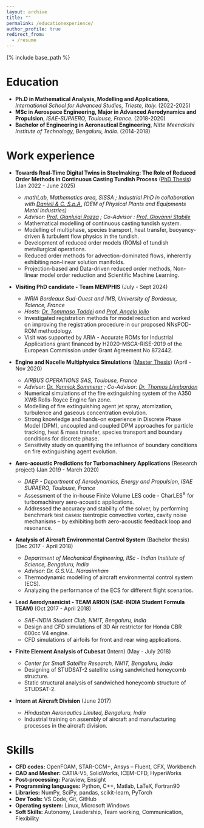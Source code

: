 ```yaml
---
layout: archive
title: ""
permalink: /educationexperience/
author_profile: true
redirect_from:
  - /resume
---
```


{% include base_path %}

Education
======
* **Ph.D in Mathematical Analysis, Modelling and Applications**, *International School for Advanced Studies, Trieste, Italy.* (2022-2025)
* **MSc in Aerospace Engineering, Major in Advanced Aerodynamics and Propulsion**, *ISAE-SUPAERO, Toulouse, France.* (2018-2020)
* **Bachelor of Engineering in Aeronautical Engineering**, *Nitte Meenakshi Institute of Technology, Bengaluru, India.* (2014-2018)

Work experience
======
* **Towards Real-Time Digital Twins in Steelmaking: The Role of Reduced Order Methods in Continuous Casting Tundish Process** ([PhD Thesis](https://drive.google.com/file/d/1OgOth6HLPb-1hMipLhVVahgZGV20kRB3/view?usp=sharing)) (Jan 2022 - June 2025)
  * *mathLab, Mathematics area, SISSA ; Industrial PhD in collaboration with [Danieli & C. S.p.A.](https://www.danieli.com/en) (OEM of Physical Plants and Equipments Metal Industries)*
  * *Advisor: [Prof. Gianluigi Rozza](http://people.sissa.it/~grozza/) ; Co-Advisor : [Prof. Giovanni Stabile](https://www.giovannistabile.com/)*
  * Mathematical modelling of continuous casting tundish system.
  * Modelling of multiphase, species transport, heat transfer, buoyancy-driven & turbulent flow physics in the tundish.
  * Development of reduced order models (ROMs) of tundish metallurgical operations.
  * Reduced order methods for advection-dominated flows, inherently exhibiting non-linear solution manifolds.
  * Projection-based and Data-driven reduced order methods, Non-linear model order reduction and Scientific Machine Learning.

 * **Visiting PhD candidate - Team MEMPHIS** (July - Sept 2024)
    * *INRIA Bordeaux Sud-Ouest and IMB, University of Bordeaux, Talence, France*  
    * *Hosts: [Dr. Tommaso Taddei](https://www.math.u-bordeaux.fr/~ttaddei/index.html) and [Prof. Angelo Iollo](https://www.math.u-bordeaux.fr/~aiollo/Home.html)*
    * Investigated registration methods for model reduction and worked on improving the registration procedure in our proposed NNsPOD-ROM methodology.  
    * Visit was supported by ARIA - Accurate ROMs for Industrial Applications grant financed by H2020-MSCA-RISE-2019 of the European Commission under Grant Agreement No 872442.  

* **Engine and Nacelle Multiphysics Simulations** ([Master Thesis](https://drive.google.com/file/d/19dh-aJvh5UjarwYWoo_Tpm-IL_im4DH6/view?usp=sharing)) (April - Nov 2020)  
  * *AIRBUS OPERATIONS SAS, Toulouse, France*  
  * *Advisor: [Dr. Yannick Sommerer](mailto:yannick.sommerer@airbus.com) ; Co-Advisor: [Dr. Thomas Livebardon](mailto:thomas.livebardon@airbus.com)*  
  * Numerical simulations of the fire extinguishing system of the A350 XWB Rolls-Royce Engine fan zone.  
  * Modelling of fire extinguishing agent jet spray, atomization, turbulence and gaseous concentration evolution.  
  * Strong knowledge and hands-on experience in Discrete Phase Model (DPM), uncoupled and coupled DPM approaches for particle tracking, heat & mass transfer, species transport and boundary conditions for discrete phase.  
  * Sensitivity study on quantifying the influence of boundary conditions on fire extinguishing agent evolution.  

* **Aero-acoustic Predictions for Turbomachinery Applications** (Research project) (Jan 2019 - March 2020)  
  * *DAEP - Department of Aerodynamics, Energy and Propulsion, ISAE SUPAERO, Toulouse, France*  
  * Assessment of the in-house Finite Volume LES code - CharLES<sup>X</sup> for turbomachinery aero-acoustic applications.  
  * Addressed the accuracy and stability of the solver, by performing benchmark test cases: isentropic convective vortex, cavity noise mechanisms – by exhibiting both aero-acoustic feedback loop and resonance.  

* **Analysis of Aircraft Environmental Control System** (Bachelor thesis) (Dec 2017 - April 2018)  
  * *Department of Mechanical Engineering, IISc - Indian Institute of Science, Bengaluru, India*  
  * *Advisor: Dr. G.S.V.L. Narasimham*  
  * Thermodynamic modelling of aircraft environmental control system (ECS).  
  * Analyzing the performance of the ECS for different flight scenarios.  

* **Lead Aerodynamicist - TEAM ARION (SAE-INDIA Student Formula TEAM)** (Oct 2017 - April 2018)  
  * *SAE-INDIA Student Club, NMIT, Bengaluru, India*  
  * Design and CFD simulations of 3D Air restrictor for Honda CBR 600cc V4 engine.  
  * CFD simulations of airfoils for front and rear wing applications.  

* **Finite Element Analysis of Cubesat** (Intern) (May - July 2018)  
  * *Center for Small Satellite Research, NMIT, Bengaluru, India*  
  * Designing of STUDSAT-2 satellite using sandwiched honeycomb structure.  
  * Static structural analysis of sandwiched honeycomb structure of STUDSAT-2.  

* **Intern at Aircraft Division** (June 2017)  
  * *Hindustan Aeronautics Limited, Bengaluru, India*  
  * Industrial training on assembly of aircraft and manufacturing processes in the aircraft division.

Skills
======
* **CFD codes:** OpenFOAM, STAR-CCM+, Ansys – Fluent, CFX, Workbench  
* **CAD and Mesher:** CATIA-V5, SolidWorks, ICEM-CFD, HyperWorks  
* **Post-processing:** Paraview, Ensight  
* **Programming languages:** Python, C++, Matlab, LaTeX, Fortran90  
* **Libraries:** NumPy, SciPy, pandas, scikit-learn, PyTorch  
* **Dev Tools:** VS Code, Git, GitHub  
* **Operating system:** Linux, Microsoft Windows  
* **Soft Skills:** Autonomy, Leadership, Team working, Communication, Flexibility  




